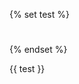 {% set test %}
# <include src="contentFragmentToInclude.md#fragment" inline />
{% endset %}

{{ test }}